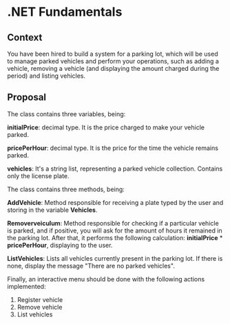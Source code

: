 # .NET Fundamentals

## Context
You have been hired to build a system for a parking lot, which will be used to manage parked vehicles and perform your operations, such as adding a vehicle, removing a vehicle (and displaying the amount charged during the period) and listing vehicles.

## Proposal
The class contains three variables, being:

**initialPrice**: decimal type. It is the price charged to make your vehicle parked.

**pricePerHour**: decimal type. It is the price for the time the vehicle remains parked.

**vehicles**: It's a string list, representing a parked vehicle collection. Contains only the license plate.

The class contains three methods, being:

**AddVehicle**: Method responsible for receiving a plate typed by the user and storing in the variable **Vehicles**.

**Removerveiculum**: Method responsible for checking if a particular vehicle is parked, and if positive, you will ask for the amount of hours it remained in the parking lot. After that, it performs the following calculation: **initialPrice** * **pricePerHour**, displaying to the user.

**ListVehicles**: Lists all vehicles currently present in the parking lot. If there is none, display the message "There are no parked vehicles".

Finally, an interactive menu should be done with the following actions implemented:
1. Register vehicle
2. Remove vehicle
3. List vehicles